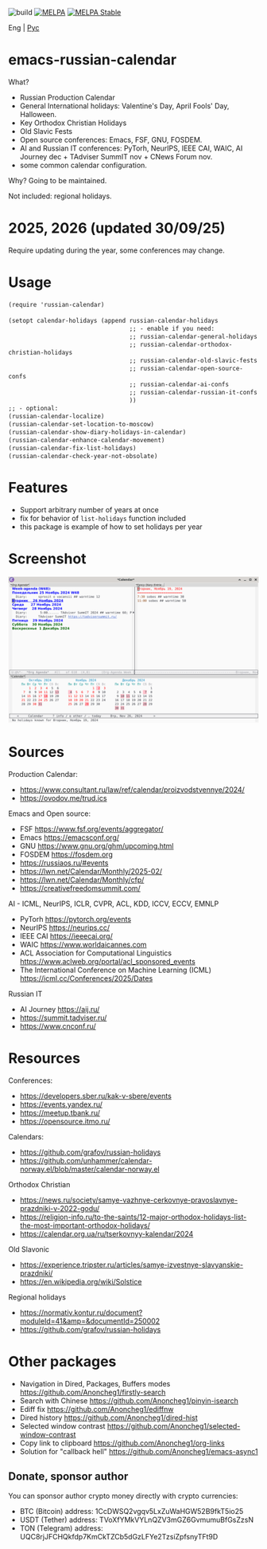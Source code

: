 ![build](https://github.com/Anoncheg1/emacs-russian-calendar/workflows/melpazoid/badge.svg)
[![MELPA](https://melpa.org/packages/russian-calendar-badge.svg)](http://melpa.org/#/russian-calendar)
[![MELPA Stable](https://stable.melpa.org/packages/russian-calendar-badge.svg)](https://stable.melpa.org/#/russian-calendar)

Eng | [Рус](./README.ru.md)

# emacs-russian-calendar

What?
- Russian Production Calendar
- General International holidays: Valentine's Day, April Fools' Day, Halloween.
- Key Orthodox Christian Holidays
- Old Slavic Fests
- Open source conferences: Emacs, FSF, GNU, FOSDEM.
- AI and Russian IT conferences: PyTorh, NeurIPS, IEEE CAI, WAIC, AI Journey dec + TAdviser SummIT nov + CNews Forum nov.
- some common calendar configuration.


Why? Going to be maintained.

Not included: regional holidays.

# 2025, 2026 (updated 30/09/25)
Require updating during the year, some conferences may change.

# Usage

```Elisp
(require 'russian-calendar)

(setopt calendar-holidays (append russian-calendar-holidays
                                  ;; - enable if you need:
                                  ;; russian-calendar-general-holidays
                                  ;; russian-calendar-orthodox-christian-holidays
                                  ;; russian-calendar-old-slavic-fests
                                  ;; russian-calendar-open-source-confs
                                  ;; russian-calendar-ai-confs
                                  ;; russian-calendar-russian-it-confs
                                  ))
;; - optional:
(russian-calendar-localize)
(russian-calendar-set-location-to-moscow)
(russian-calendar-show-diary-holidays-in-calendar)
(russian-calendar-enhance-calendar-movement)
(russian-calendar-fix-list-holidays)
(russian-calendar-check-year-not-obsolate)
```

# Features
- Support arbitrary number of years at once
- fix for behavior of ```list-holidays``` function included
- this package is example of how to set holidays per year

# Screenshot
![](https://raw.githubusercontent.com/Anoncheg1/public-share/refs/heads/main/cal.png)

# Sources
Production Calendar:
- https://www.consultant.ru/law/ref/calendar/proizvodstvennye/2024/
- https://ovodov.me/trud.ics

Emacs and Open source:
- FSF https://www.fsf.org/events/aggregator/
- Emacs https://emacsconf.org/
- GNU https://www.gnu.org/ghm/upcoming.html
- FOSDEM https://fosdem.org
- https://russiaos.ru/#events
- https://lwn.net/Calendar/Monthly/2025-02/
- https://lwn.net/Calendar/Monthly/cfp/
- https://creativefreedomsummit.com/

AI - ICML, NeurIPS, ICLR, CVPR, ACL, KDD, ICCV, ECCV, EMNLP
- PyTorh https://pytorch.org/events
- NeurIPS https://neurips.cc/
- IEEE CAI https://ieeecai.org/
- WAIC https://www.worldaicannes.com
- ACL Association for Computational Linguistics https://www.aclweb.org/portal/acl_sponsored_events
- The International Conference on Machine Learning (ICML) https://icml.cc/Conferences/2025/Dates

Russian IT
- AI Journey https://aij.ru/
- https://summit.tadviser.ru/
- https://www.cnconf.ru/

# Resources
Conferences:
- https://developers.sber.ru/kak-v-sbere/events
- https://events.yandex.ru/
- https://meetup.tbank.ru/
- https://opensource.itmo.ru/

Calendars:
- https://github.com/grafov/russian-holidays
- https://github.com/unhammer/calendar-norway.el/blob/master/calendar-norway.el

Orthodox Christian
- https://news.ru/society/samye-vazhnye-cerkovnye-pravoslavnye-prazdniki-v-2022-godu/
- https://religion-info.ru/to-the-saints/12-major-orthodox-holidays-list-the-most-important-orthodox-holidays/
- https://calendar.org.ua/ru/tserkovnyy-kalendar/2024

Old Slavonic
- https://experience.tripster.ru/articles/samye-izvestnye-slavyanskie-prazdniki/
- https://en.wikipedia.org/wiki/Solstice

Regional holidays
- https://normativ.kontur.ru/document?moduleId=41&amp=&documentId=250002
- https://github.com/grafov/russian-holidays

# Other packages
- Navigation in Dired, Packages, Buffers modes https://github.com/Anoncheg1/firstly-search
- Search with Chinese	https://github.com/Anoncheg1/pinyin-isearch
- Ediff fix		https://github.com/Anoncheg1/ediffnw
- Dired history	https://github.com/Anoncheg1/dired-hist
- Selected window contrast	https://github.com/Anoncheg1/selected-window-contrast
- Copy link to clipboard	https://github.com/Anoncheg1/org-links
- Solution for "callback hell"	https://github.com/Anoncheg1/emacs-async1

## Donate, sponsor author
You can sponsor author crypto money directly with crypto currencies:
- BTC (Bitcoin) address: 1CcDWSQ2vgqv5LxZuWaHGW52B9fkT5io25
- USDT (Tether) address: TVoXfYMkVYLnQZV3mGZ6GvmumuBfGsZzsN
- TON (Telegram) address: UQC8rjJFCHQkfdp7KmCkTZCb5dGzLFYe2TzsiZpfsnyTFt9D